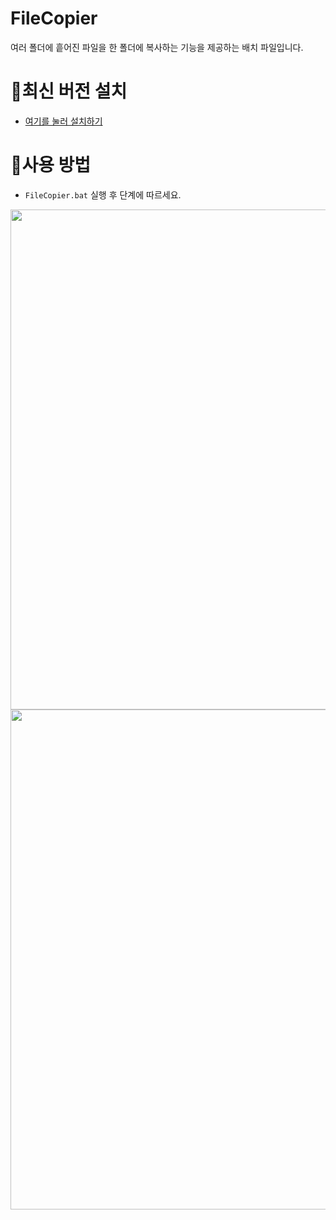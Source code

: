 # FileCopier

여러 폴더에 흩어진 파일을 한 폴더에 복사하는 기능을 제공하는 배치 파일입니다.

# 📝최신 버전 설치
- [여기를 눌러 설치하기](https://github.com/LiF-Lee/FileCopier/releases/latest)

# 📜사용 방법
- `FileCopier.bat` 실행 후 단계에 따르세요.

<img src="https://github.com/LiF-Lee/FileCopier/assets/66173558/02d24434-55b4-4a20-9313-061fab579d05" width="800">

<img src="https://github.com/LiF-Lee/FileCopier/assets/66173558/d007e48d-efa0-41db-b318-9d681ca33c48" width="800">
